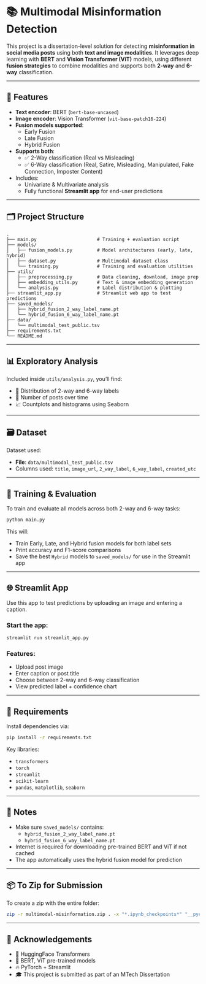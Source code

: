 
# 📚 Multimodal Misinformation Detection

This project is a dissertation-level solution for detecting **misinformation in social media posts** using both **text and image modalities**. It leverages deep learning with **BERT** and **Vision Transformer (ViT)** models, using different **fusion strategies** to combine modalities and supports both **2-way** and **6-way** classification.

---

## 🚀 Features

- **Text encoder**: BERT (`bert-base-uncased`)
- **Image encoder**: Vision Transformer (`vit-base-patch16-224`)
- **Fusion models supported**:
  - Early Fusion
  - Late Fusion
  - Hybrid Fusion
- **Supports both**:
  - ✅ 2-Way classification (Real vs Misleading)
  - ✅ 6-Way classification (Real, Satire, Misleading, Manipulated, Fake Connection, Imposter Content)
- Includes:
  - Univariate & Multivariate analysis
  - Fully functional **Streamlit app** for end-user predictions

---

## 🗂️ Project Structure

```
.
├── main.py                      # Training + evaluation script
├── models/
│   ├── fusion_models.py         # Model architectures (early, late, hybrid)
│   ├── dataset.py               # Multimodal dataset class
│   └── training.py              # Training and evaluation utilities
├── utils/
│   ├── preprocessing.py         # Data cleaning, download, image prep
│   ├── embedding_utils.py       # Text & image embedding generation
│   └── analysis.py              # Label distribution & plotting
├── streamlit_app.py             # Streamlit web app to test predictions
├── saved_models/
│   ├── hybrid_fusion_2_way_label_name.pt
│   └── hybrid_fusion_6_way_label_name.pt
├── data/
│   └── multimodal_test_public.tsv
├── requirements.txt
└── README.md
```

---

## 📊 Exploratory Analysis

Included inside `utils/analysis.py`, you’ll find:

- 📌 Distribution of 2-way and 6-way labels
- 📌 Number of posts over time
- 📈 Countplots and histograms using Seaborn

---

## 🗃️ Dataset

Dataset used:
- **File**: `data/multimodal_test_public.tsv`
- Columns used: `title`, `image_url`, `2_way_label`, `6_way_label`, `created_utc`

---

## 🧠 Training & Evaluation

To train and evaluate all models across both 2-way and 6-way tasks:

```bash
python main.py
```

This will:
- Train Early, Late, and Hybrid fusion models for both label sets
- Print accuracy and F1-score comparisons
- Save the best `Hybrid` models to `saved_models/` for use in the Streamlit app

---

## 🌐 Streamlit App

Use this app to test predictions by uploading an image and entering a caption.

### Start the app:

```bash
streamlit run streamlit_app.py
```

### Features:
- Upload post image
- Enter caption or post title
- Choose between 2-way and 6-way classification
- View predicted label + confidence chart

---

## 🧰 Requirements

Install dependencies via:

```bash
pip install -r requirements.txt
```

Key libraries:

- `transformers`
- `torch`
- `streamlit`
- `scikit-learn`
- `pandas`, `matplotlib`, `seaborn`

---

## 📌 Notes

- Make sure `saved_models/` contains:
  - `hybrid_fusion_2_way_label_name.pt`
  - `hybrid_fusion_6_way_label_name.pt`
- Internet is required for downloading pre-trained BERT and ViT if not cached
- The app automatically uses the hybrid fusion model for prediction

---

## 📦 To Zip for Submission

To create a zip with the entire folder:

```bash
zip -r multimodal-misinformation.zip . -x "*.ipynb_checkpoints*" "__pycache__/*" ".DS_Store"
```

---

## 🙌 Acknowledgements

- 🧷 HuggingFace Transformers
- 🧠 BERT, ViT pre-trained models
- 🔥 PyTorch + Streamlit
- 🎓 This project is submitted as part of an MTech Dissertation
